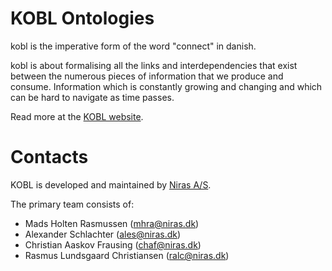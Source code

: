 # KOBL Ontologies
kobl is the imperative form of the word "connect" in danish.

kobl is about formalising all the links and interdependencies that exist between the numerous pieces of information that we produce and consume. Information which is constantly growing and changing and which can be hard to navigate as time passes.

Read more at the [KOBL website](https://kobl.z16.web.core.windows.net/en-US/about).

# Contacts
KOBL is developed and maintained by [Niras A/S](https://niras.com).

The primary team consists of:

* Mads Holten Rasmussen (mhra@niras.dk)
* Alexander Schlachter (ales@niras.dk)
* Christian Aaskov Frausing (chaf@niras.dk)
* Rasmus Lundsgaard Christiansen (ralc@niras.dk)
